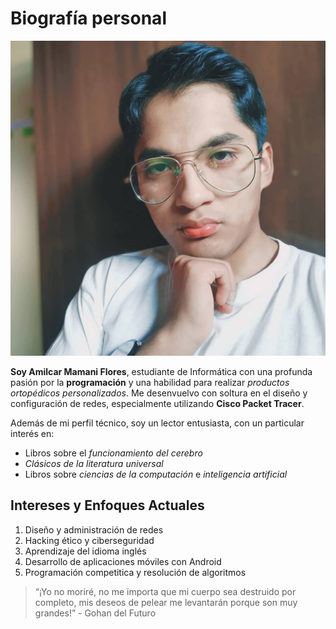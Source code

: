 # Biografía personal

![Foto de Amilcar](foto_personal.jpg)

**Soy Amilcar Mamani Flores**, estudiante de Informática con una profunda pasión por la **programación** y una habilidad para realizar *productos ortopédicos personalizados*. Me desenvuelvo con soltura en el diseño y configuración de redes, especialmente utilizando **Cisco Packet Tracer**.

Además de mi perfil técnico, soy un lector entusiasta, con un particular interés en:

- Libros sobre el *funcionamiento del cerebro*
- *Clásicos de la literatura universal*
- Libros sobre *ciencias de la computación* e *inteligencia artificial*

## Intereses y Enfoques Actuales

1. Diseño y administración de redes
2. Hacking ético y ciberseguridad
3. Aprendizaje del idioma inglés
4. Desarrollo de aplicaciones móviles con Android
5. Programación competitica y resolución de algoritmos

> “¡Yo no moriré, no me importa que mi cuerpo sea destruido por completo, mis deseos de pelear me levantarán porque son muy grandes!” - Gohan del Futuro